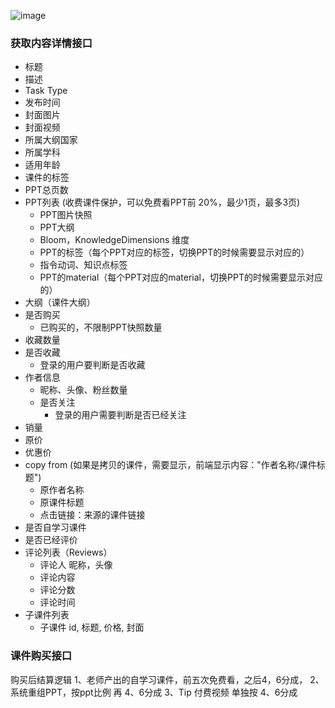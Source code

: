![image](https://user-images.githubusercontent.com/1272280/174488191-ac15df12-cb57-4e10-8b70-21fbab975ad1.png)

### 获取内容详情接口
- 标题
- 描述
- Task Type
- 发布时间
- 封面图片
- 封面视频
- 所属大纲国家
- 所属学科
- 适用年龄
- 课件的标签
- PPT总页数
- PPT列表 (收费课件保护，可以免费看PPT前 20%，最少1页，最多3页)
  - PPT图片快照
  - PPT大纲
  - Bloom，KnowledgeDimensions 维度
  - PPT的标签（每个PPT对应的标签，切换PPT的时候需要显示对应的）
  - 指令动词、知识点标签
  - PPT的material（每个PPT对应的material，切换PPT的时候需要显示对应的）
- 大纲（课件大纲）
- 是否购买
  - 已购买的，不限制PPT快照数量
- 收藏数量
- 是否收藏
  - 登录的用户要判断是否收藏
- 作者信息
  - 昵称、头像、粉丝数量
  - 是否关注
    - 登录的用户需要判断是否已经关注
- 销量
- 原价
- 优惠价
- copy from (如果是拷贝的课件，需要显示，前端显示内容："作者名称/课件标题")
  - 原作者名称
  - 原课件标题
  - 点击链接：来源的课件链接
- 是否自学习课件
- 是否已经评价
- 评论列表（Reviews）
  - 评论人 昵称，头像
  - 评论内容
  - 评论分数
  - 评论时间
- 子课件列表
  - 子课件 id, 标题, 价格, 封面


### 课件购买接口
购买后结算逻辑
1、老师产出的自学习课件，前五次免费看，之后4，6分成，
2、系统重组PPT，按ppt比例 再 4、6分成
3、Tip 付费视频 单独按 4、6分成

